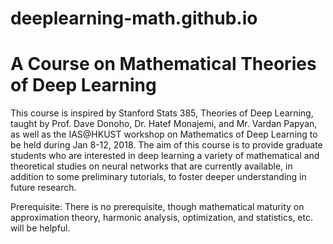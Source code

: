 # deeplearning-math.github.io
# A Course on Mathematical Theories of Deep Learning

This course is inspired by Stanford Stats 385, Theories of Deep Learning, taught by Prof. Dave Donoho, Dr. Hatef Monajemi, and Mr. Vardan Papyan, as well as the 
IAS@HKUST workshop on Mathematics of Deep Learning to be held during Jan 8-12, 2018. The aim of this course is to provide graduate students who are interested in 
deep learning a variety of mathematical and theoretical studies on neural networks that are currently available, in addition to some preliminary tutorials, to foster 
deeper understanding in future research. 

Prerequisite: There is no prerequisite, though mathematical maturity on approximation theory, harmonic analysis, optimization, and statistics, etc. will be helpful.
